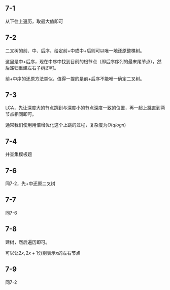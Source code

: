 ## 7-1

从下往上遍历，取最大值即可

## 7-2

二叉树的前、中、后序，给定前+中或中+后则可以唯一地还原整棵树。

这里是中+后序，现在中序中找到目前的根节点（即后序序列的最末尾节点），然后递归重建左右子树即可。

前+中序的还原方法类似，值得一提的是前+后序不能唯一确定二叉树。

## 7-3

LCA，先让深度大的节点跳到与深度小的节点深度一致的位置，再一起上跳直到两节点相同即可。

通常我们使用用倍增优化这个上跳的过程，复杂度为$O(qlogn)$

## 7-4

并查集模板题

## 7-6

同7-2，先+中还原二叉树

## 7-7

同7-6

## 7-8

建树，然后遍历即可。

可以让$2x,2x+1$分别表示$x$的左右节点

## 7-9

同7-2
